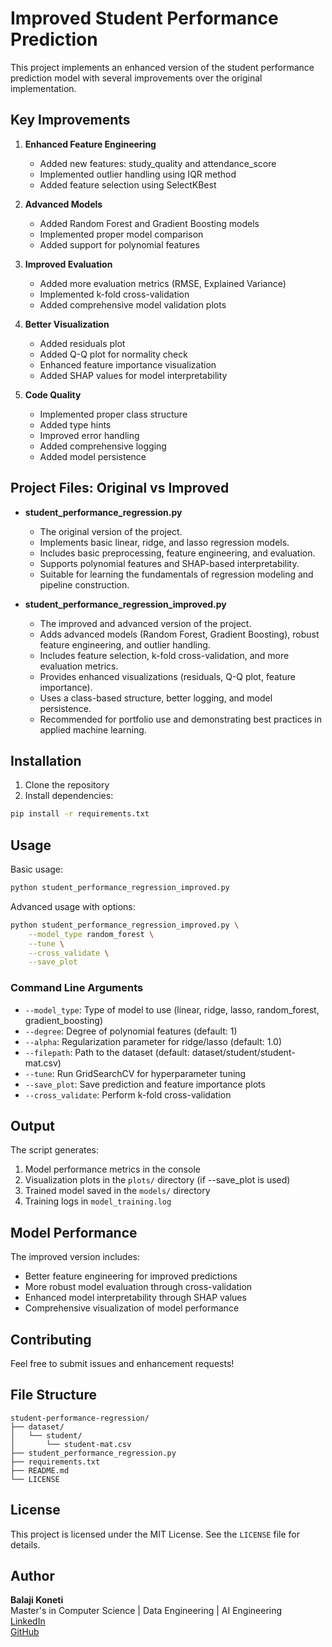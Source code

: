 # Improved Student Performance Prediction

This project implements an enhanced version of the student performance prediction model with several improvements over the original implementation.

## Key Improvements

1. **Enhanced Feature Engineering**
   - Added new features: study_quality and attendance_score
   - Implemented outlier handling using IQR method
   - Added feature selection using SelectKBest

2. **Advanced Models**
   - Added Random Forest and Gradient Boosting models
   - Implemented proper model comparison
   - Added support for polynomial features

3. **Improved Evaluation**
   - Added more evaluation metrics (RMSE, Explained Variance)
   - Implemented k-fold cross-validation
   - Added comprehensive model validation plots

4. **Better Visualization**
   - Added residuals plot
   - Added Q-Q plot for normality check
   - Enhanced feature importance visualization
   - Added SHAP values for model interpretability

5. **Code Quality**
   - Implemented proper class structure
   - Added type hints
   - Improved error handling
   - Added comprehensive logging
   - Added model persistence

## Project Files: Original vs Improved

- **student_performance_regression.py**
  - The original version of the project.
  - Implements basic linear, ridge, and lasso regression models.
  - Includes basic preprocessing, feature engineering, and evaluation.
  - Supports polynomial features and SHAP-based interpretability.
  - Suitable for learning the fundamentals of regression modeling and pipeline construction.

- **student_performance_regression_improved.py**
  - The improved and advanced version of the project.
  - Adds advanced models (Random Forest, Gradient Boosting), robust feature engineering, and outlier handling.
  - Includes feature selection, k-fold cross-validation, and more evaluation metrics.
  - Provides enhanced visualizations (residuals, Q-Q plot, feature importance).
  - Uses a class-based structure, better logging, and model persistence.
  - Recommended for portfolio use and demonstrating best practices in applied machine learning.

## Installation

1. Clone the repository
2. Install dependencies:
```bash
pip install -r requirements.txt
```

## Usage

Basic usage:
```bash
python student_performance_regression_improved.py
```

Advanced usage with options:
```bash
python student_performance_regression_improved.py \
    --model_type random_forest \
    --tune \
    --cross_validate \
    --save_plot
```

### Command Line Arguments

- `--model_type`: Type of model to use (linear, ridge, lasso, random_forest, gradient_boosting)
- `--degree`: Degree of polynomial features (default: 1)
- `--alpha`: Regularization parameter for ridge/lasso (default: 1.0)
- `--filepath`: Path to the dataset (default: dataset/student/student-mat.csv)
- `--tune`: Run GridSearchCV for hyperparameter tuning
- `--save_plot`: Save prediction and feature importance plots
- `--cross_validate`: Perform k-fold cross-validation

## Output

The script generates:
1. Model performance metrics in the console
2. Visualization plots in the `plots/` directory (if --save_plot is used)
3. Trained model saved in the `models/` directory
4. Training logs in `model_training.log`

## Model Performance

The improved version includes:
- Better feature engineering for improved predictions
- More robust model evaluation through cross-validation
- Enhanced model interpretability through SHAP values
- Comprehensive visualization of model performance

## Contributing

Feel free to submit issues and enhancement requests!

## File Structure

```
student-performance-regression/
├── dataset/
│   └── student/
│       └── student-mat.csv
├── student_performance_regression.py
├── requirements.txt
├── README.md
└── LICENSE
```

## License

This project is licensed under the MIT License. See the `LICENSE` file for details.

## Author

**Balaji Koneti**  
Master's in Computer Science | Data Engineering | AI Engineering  
[LinkedIn](https://www.linkedin.com/in/balaji-koneti)  
[GitHub](https://github.com/KonetiBalaji)